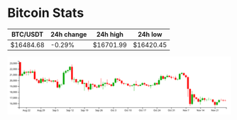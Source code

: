 # Bitcoin Stats

BTC/USDT|24h change|24h high|24h low|
|---|---|---|---|
|$16484.68|-0.29%|$16701.99|$16420.45|

<img src="./chart.svg">
